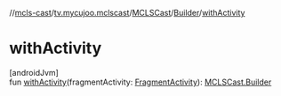 //[mcls-cast](../../../../index.md)/[tv.mycujoo.mclscast](../../index.md)/[MCLSCast](../index.md)/[Builder](index.md)/[withActivity](with-activity.md)

# withActivity

[androidJvm]\
fun [withActivity](with-activity.md)(fragmentActivity: [FragmentActivity](https://developer.android.com/reference/kotlin/androidx/fragment/app/FragmentActivity.html)): [MCLSCast.Builder](index.md)

